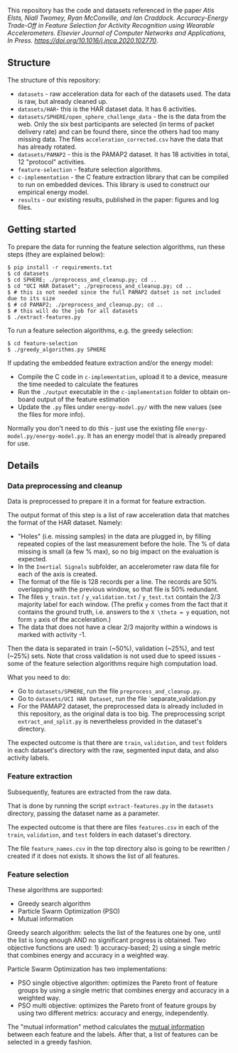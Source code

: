 
This repository has the code and datasets referenced in the paper *Atis Elsts, Niall Twomey, Ryan McConville, and Ian Craddock. Accuracy-Energy Trade-Off in Feature Selection for Activity Recognition using Wearable Accelerometers. Elsevier Journal of Computer Networks and Applications, In Press. https://doi.org/10.1016/j.jnca.2020.102770*.

## Structure ##

The structure of this repository:

* `datasets` - raw acceleration data for each of the datasets used. The data is raw, but already cleaned up.
* `datasets/HAR`- this is the HAR dataset data. It has 6 activities.
* `datasets/SPHERE/open_sphere_challenge_data` - the is the data from the web. Only the six best participants are selected (in terms of packet delivery rate) and can be found there, since the others had too many missing data. The files `acceleration_corrected.csv` have the data that has already rotated.
* `datasets/PAMAP2` - this is the PAMAP2 dataset. It has 18 activities in total, 12 "protocol" activities.
* `feature-selection` - feature selection algorithms.
* `c-implementation` - the C feature extraction library that can be compiled to run on embedded devices. This library is used to construct our empirical energy model.
* `results` - our existing results, published in the paper: figures and log files.

## Getting started ##

To prepare the data for running the feature selection algorithms, run these steps (they are explained below):

```
$ pip install -r requirements.txt
$ cd datasets
$ cd SPHERE; ./preprocess_and_cleanup.py; cd ..
$ cd "UCI HAR Dataset"; ./preprocess_and_cleanup.py; cd ..
$ # this is not needed since the full PAMAP2 datset is not included due to its size
$ # cd PAMAP2; ./preprocess_and_cleanup.py; cd ..
$ # this will do the job for all datasets
$ ./extract-features.py
```

To run a feature selection algorithms, e.g. the greedy selection:

```
$ cd feature-selection
$ ./greedy_algorithms.py SPHERE
```

If updating the embedded feature extraction and/or the energy model:
* Compile the C code in `c-implementation`, upload it to a device, measure the time needed to calculate the features
* Run the `./output` executable in the `c-implementation` folder to obtain on-board output of the feature estimation
* Update the `.py` files under `energy-model.py/` with the new values (see the files for more info).

Normally you don't need to do this - just use the existing file  `energy-model.py/energy-model.py`. It has an energy model that is already prepared for use.


## Details ##

### Data preprocessing and cleanup ###

Data is preprocessed to prepare it in a format for feature extraction.

The output format of this step is a list of raw acceleration data that matches the format of the HAR dataset. Namely:

* "Holes" (i.e. missing samples) in the data are plugged in, by filling repeated copies of the last measurement before the hole. The % of data missing is small (a few % max), so no big impact on the evaluation is expected. 
* In the `Inertial Signals` subfolder, an accelerometer raw data file for each of the axis is created.
* The format of the file is 128 records per a line. The records are 50% overlapping with the previous window, so that file is 50% redundant.
* The files `y_train.txt` / `y_validation.txt` / `y_test.txt`  contain the 2/3 majority label for each window. (The prefix `y` comes from the fact that it contains the ground truth, i.e. answers to the `X \theta = y` equation, not form `y` axis of the acceleration.)
* The data that does not have a clear 2/3 majority within a windows is marked with activity -1.

Then the  data is separated in train (~50%), validation (~25%), and test (~25%) sets. Note that cross validation is not used due to speed issues - some of the feature selection algorithms require high computation load.

What you need to do:
* Go to `datasets/SPHERE`, run the file `preprocess_and_cleanup.py`.
* Go to `datasets/UCI HAR Dataset`, run the file `separate_validation.py
* For the PAMAP2 dataset, the preprocessed data is already included in this repository, as the original data is too big. The preprocessing script `extract_and_split.py` is nevertheless provided in the dataset's directory.

The expected outcome is that there are `train`, `validation`, and `test` folders in each dataset's directory with the raw, segmented input data, and also activity labels.

### Feature extraction ###

Subsequently, features are extracted from the raw data.

That is done by running the script `extract-features.py` in the `datasets` directory, passing the dataset name as a parameter.

The expected outcome is that there are files `features.csv` in each of the `train`, `validation`, and `test` folders in each dataset's directory.

The file `feature_names.csv` in the top directory also is going to be rewritten / created if it does not exists. It shows the list of all features.

### Feature selection ###

These algorithms are supported:

* Greedy search algorithm
* Particle Swarm Optimization (PSO)
* Mutual information

Greedy search algorithm: selects the list of the features one by one, until the list is long enough AND no significant progress is obtained. Two objective functions are used: 1) accuracy-based; 2) using a single metric that combines energy and accuracy in a weighted way.

Particle Swarm Optimization has two implementations:

* PSO single objective algorithm: optimizes the Pareto front of feature groups by using a single metric that combines energy and accuracy in a weighted way.
* PSO multi objective: optimizes the Pareto front of feature groups by using two different metrics: accuracy and energy, independently.

The "mutual information" method calculates the [mutual information](https://en.wikipedia.org/wiki/Mutual_information) between each feature and the labels. After that, a list of features can be selected in a greedy fashion.
